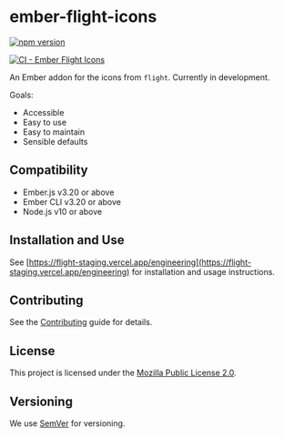 # ember-flight-icons

[![npm version](https://badge.fury.io/js/%40hashicorp%2Fember-flight-icons.svg)](https://badge.fury.io/js/%40hashicorp%2Fember-flight-icons)

[![CI - Ember Flight Icons](https://github.com/hashicorp/flight/actions/workflows/ci-ember-flight-icons.yml/badge.svg)](https://github.com/hashicorp/flight/actions/workflows/ci-ember-flight-icons.yml)

An Ember addon for the icons from `flight`. Currently in development.

Goals:

* Accessible
* Easy to use
* Easy to maintain
* Sensible defaults

## Compatibility

* Ember.js v3.20 or above
* Ember CLI v3.20 or above
* Node.js v10 or above

## Installation and Use

See [https://flight-staging.vercel.app/engineering](https://flight-staging.vercel.app/engineering) for installation and usage instructions.

## Contributing

See the [Contributing](CONTRIBUTING.md) guide for details.

## License

This project is licensed under the [Mozilla Public License 2.0](LICENSE.md).

## Versioning

We use [SemVer](http://semver.org/) for versioning.
